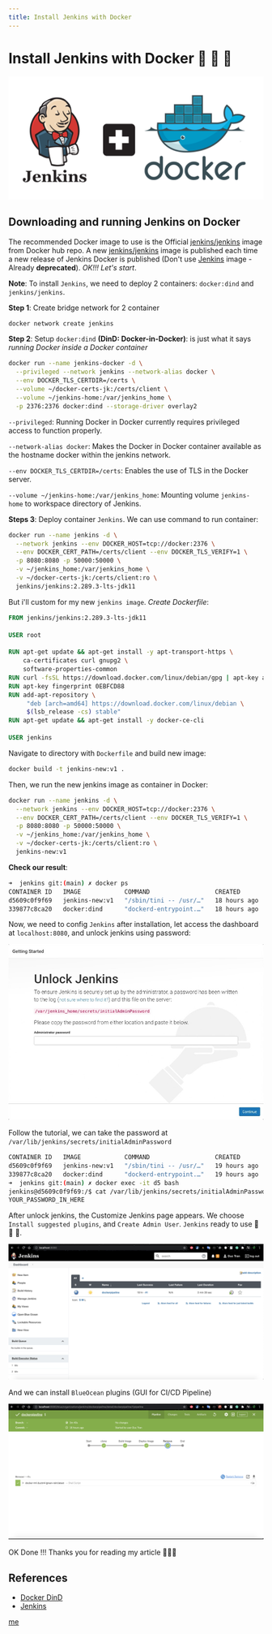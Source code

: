 ```yaml
---
title: Install Jenkins with Docker
---
```


# **Install Jenkins with Docker 🐳 🐳 🐳**

  <p align="center">
    <img src="./img/jenkins-docker.png">
  </p>

## **Downloading and running Jenkins on Docker**

  The recommended Docker image to use is the Official [jenkins/jenkins](https://hub.docker.com/r/jenkins/jenkins/)
image from Docker hub repo. A new [jenkins/jenkins](https://hub.docker.com/r/jenkins/jenkins/)
image is published each time a new release of Jenkins Docker is published (Don't
use [Jenkins](https://hub.docker.com/_/jenkins) image - Already **deprecated**).
*OK!!! Let's start*.

  **Note**: To install `Jenkins`, we need to deploy 2 containers: `docker:dind`
and `jenkins/jenkins`.

  **Step 1**: Create bridge network for 2 container

```bash
docker network create jenkins
```

  **Step 2**: Setup `docker:dind` **(DinD: Docker-in-Docker)**: is just what it
says *running Docker inside a Docker container*

```bash
docker run --name jenkins-docker -d \
  --privileged --network jenkins --network-alias docker \
  --env DOCKER_TLS_CERTDIR=/certs \
  --volume ~/docker-certs-jk:/certs/client \
  --volume ~/jenkins-home:/var/jenkins_home \
  -p 2376:2376 docker:dind --storage-driver overlay2
```

  `--privileged`: Running Docker in Docker currently requires privileged access
to function properly.

  `--network-alias docker`: Makes the Docker in Docker container available as
the hostname docker within the jenkins network.

  `--env DOCKER_TLS_CERTDIR=/certs`: Enables the use of TLS in the Docker server.

  `--volume ~/jenkins-home:/var/jenkins_home`: Mounting volume `jenkins-home` to
workspace directory of Jenkins.

  **Steps 3**: Deploy container `Jenkins`. We can use command to run container:

```bash
docker run --name jenkins -d \
  --network jenkins --env DOCKER_HOST=tcp://docker:2376 \
  --env DOCKER_CERT_PATH=/certs/client --env DOCKER_TLS_VERIFY=1 \
  -p 8080:8080 -p 50000:50000 \
  -v ~/jenkins_home:/var/jenkins_home \
  -v ~/docker-certs-jk:/certs/client:ro \
  jenkins/jenkins:2.289.3-lts-jdk11
```

  But i'll custom for my new `jenkins image`. *Create Dockerfile*:

```Dockerfile
FROM jenkins/jenkins:2.289.3-lts-jdk11

USER root

RUN apt-get update && apt-get install -y apt-transport-https \
    ca-certificates curl gnupg2 \
    software-properties-common
RUN curl -fsSL https://download.docker.com/linux/debian/gpg | apt-key add -
RUN apt-key fingerprint 0EBFCD88
RUN add-apt-repository \
     "deb [arch=amd64] https://download.docker.com/linux/debian \
     $(lsb_release -cs) stable"
RUN apt-get update && apt-get install -y docker-ce-cli

USER jenkins
```

  Navigate to directory with `Dockerfile` and build new image:

```bash
docker build -t jenkins-new:v1 .
```

  Then, we run the new jenkins image as container in Docker:

```bash
docker run --name jenkins -d \
  --network jenkins --env DOCKER_HOST=tcp://docker:2376 \
  --env DOCKER_CERT_PATH=/certs/client --env DOCKER_TLS_VERIFY=1 \
  -p 8080:8080 -p 50000:50000 \
  -v ~/jenkins_home:/var/jenkins_home \
  -v ~/docker-certs-jk:/certs/client:ro \
  jenkins-new:v1
```

  **Check our result**:

```bash
➜  jenkins git:(main) ✗ docker ps
CONTAINER ID   IMAGE            COMMAND                  CREATED        STATUS         PORTS                                                                                      NAMES
d5609c0f9f69   jenkins-new:v1   "/sbin/tini -- /usr/…"   18 hours ago   Up 9 seconds   0.0.0.0:8080->8080/tcp, :::8080->8080/tcp, 0.0.0.0:50000->50000/tcp, :::50000->50000/tcp   jenkins
339877c8ca20   docker:dind      "dockerd-entrypoint.…"   18 hours ago   Up 5 seconds   2375/tcp, 0.0.0.0:2376->2376/tcp, :::2376->2376/tcp                                        jenkins-docker
```

  Now, we need to config `Jenkins` after installation, let access the dashboard 
at `localhost:8080`, and unlock jenkins using password:

  <p align="center">
    <img src="./img/setup.jpeg">
  </p>

  Follow the tutorial, we can take the password at `/var/lib/jenkins/secrets/initialAdminPassword`

```bash
CONTAINER ID   IMAGE            COMMAND                  CREATED        STATUS          PORTS                                                                                      NAMES
d5609c0f9f69   jenkins-new:v1   "/sbin/tini -- /usr/…"   19 hours ago   Up 29 minutes   0.0.0.0:8080->8080/tcp, :::8080->8080/tcp, 0.0.0.0:50000->50000/tcp, :::50000->50000/tcp   jenkins
339877c8ca20   docker:dind      "dockerd-entrypoint.…"   19 hours ago   Up 29 minutes   2375/tcp, 0.0.0.0:2376->2376/tcp, :::2376->2376/tcp                                        jenkins-docker
➜  jenkins git:(main) ✗ docker exec -it d5 bash
jenkins@d5609c0f9f69:/$ cat /var/lib/jenkins/secrets/initialAdminPassword
YOUR_PASSWORD_IN_HERE
```

  After unlock jenkins, the Customize Jenkins page appears. We choose `Install suggested plugins`,
and `Create Admin User`. `Jenkins` ready to use 🤟 🤟 🤟.

  <p align="center">
    <img src="./img/jenkins_dashboard.png">
  </p>

  And we can install `BlueOcean` plugins (GUI for CI/CD Pipeline)

  <p align="center">
    <img src="./img/blueocean.png">
  </p>

  OK Done !!! Thanks you for reading my article 🥰🥰🥰

## References
* [Docker DinD](https://blog.nestybox.com/2019/09/14/dind.html)
* [Jenkins](https://www.jenkins.io/)

[me](https://ductn.info/about)
